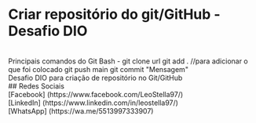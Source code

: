 # Criar repositório do git/GitHub - Desafio DIO
<br>
Principais comandos do Git Bash - 
git clone url
git add . //para adicionar o que foi colocado
git push main
git commit "Mensagem"
<br>
Desafio DIO para criação de repositório no Git/GitHub
<br>
## Redes Sociais 
<br> 
[Facebook] (https://www.facebook.com/LeoStella97/) 
<br>
[LinkedIn] (https://www.linkedin.com/in/leostella97/) 
<br> 
[WhatsApp] (https://wa.me/5513997333907) 
<br> 
